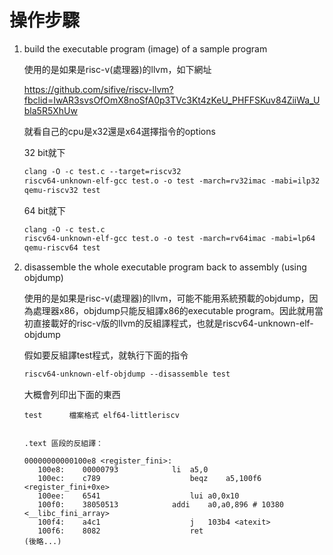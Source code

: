 # 操作步驟

1. build the executable program (image) of a sample program

   使用的是如果是risc-v(處理器)的llvm，如下網址

   https://github.com/sifive/riscv-llvm?fbclid=IwAR3svsOfOmX8noSfA0p3TVc3Kt4zKeU_PHFFSKuv84ZiiWa_Ubla5R5XhUw

   就看自己的cpu是x32還是x64選擇指令的options

   32 bit就下

   ```makefile
   clang -O -c test.c --target=riscv32
   riscv64-unknown-elf-gcc test.o -o test -march=rv32imac -mabi=ilp32
   qemu-riscv32 test
   ```

   64 bit就下

   ```makefile
   clang -O -c test.c
   riscv64-unknown-elf-gcc test.o -o test -march=rv64imac -mabi=lp64
   qemu-riscv64 test
   ```

2. disassemble the whole executable program back to assembly (using objdump)

   使用的是如果是risc-v(處理器)的llvm，可能不能用系統預載的objdump，因為處理器x86，objdump只能反組譯x86的executable program。因此就用當初直接載好的risc-v版的llvm的反組譯程式，也就是riscv64-unknown-elf-objdump

   假如要反組譯test程式，就執行下面的指令

   ```makefile
   riscv64-unknown-elf-objdump --disassemble test
   ```
   
   大概會列印出下面的東西
   
   ```assembly
   test      檔案格式 elf64-littleriscv
   
   
   .text 區段的反組譯：
   
   00000000000100e8 <register_fini>:
      100e8:	00000793          	li	a5,0
      100ec:	c789                	beqz	a5,100f6 <register_fini+0xe>
      100ee:	6541                	lui	a0,0x10
      100f0:	38050513          	addi	a0,a0,896 # 10380 <__libc_fini_array>
      100f4:	a4c1                	j	103b4 <atexit>
      100f6:	8082                	ret
   (後略...)
   ```



